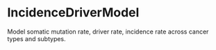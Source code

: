 # IncidenceDriverModel

Model somatic mutation rate, driver rate, incidence rate across cancer types and subtypes. 
